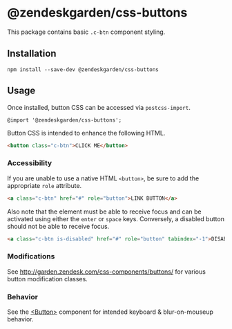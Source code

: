 # @zendeskgarden/css-buttons

This package contains basic `.c-btn` component styling.

## Installation

    npm install --save-dev @zendeskgarden/css-buttons

## Usage

Once installed, button CSS can be accessed via `postcss-import`.

    @import '@zendeskgarden/css-buttons';

Button CSS is intended to enhance the following HTML.

```html
<button class="c-btn">CLICK ME</button>
```

### Accessibility

If you are unable to use a native HTML `<button>`, be sure to add
the appropriate `role` attribute.

```html
<a class="c-btn" href="#" role="button">LINK BUTTON</a>
```

Also note that the element must be able to receive focus and can be
activated using either the `enter` or `space` keys. Conversely, a
disabled button should not be able to receive focus.

```html
<a class="c-btn is-disabled" href="#" role="button" tabindex="-1">DISABLED LINK BUTTON</a>
```

### Modifications

See http://garden.zendesk.com/css-components/buttons/ for various button
modification classes.

### Behavior

See the
[&lt;Button&gt;](http://garden.zendesk.com/react-components/#!/Button)
component for intended keyboard & blur-on-mouseup behavior.
